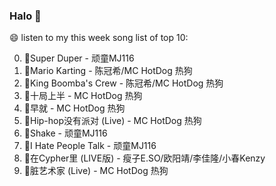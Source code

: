

### Halo 👋

😄 listen to my this week song list of top 10:

0. 🌈Super Duper - 顽童MJ116
1. 🌈Mario Karting - 陈冠希/MC HotDog 热狗
2. 🌈King Boomba's Crew - 陈冠希/MC HotDog 热狗
3. 🌈十局上半 - MC HotDog 热狗
4. 🌈早就 - MC HotDog 热狗
5. 🌈Hip-hop没有派对 (Live) - MC HotDog 热狗
6. 🌈Shake - 顽童MJ116
7. 🌈I Hate People Talk - 顽童MJ116
8. 🌈在Cypher里  (LIVE版) - 瘦子E.SO/欧阳靖/李佳隆/小春Kenzy
9. 🌈脏艺术家 (Live) - MC HotDog 热狗

